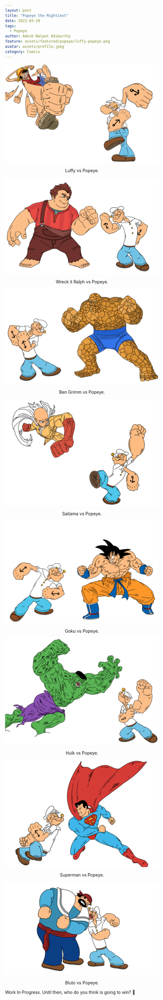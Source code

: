 ```yaml
---
layout: post
title: "Popeye the Mightiest"
date: 2022-03-20
tags:
  - Popeye
author: Adesh Nalpet Adimurthy
feature: assets/featured/popeye/luffy-popeye.png
avatar: assets/profile.jpeg
category: Comics
---
```


<img src="./assets/featured/popeye/wb/luffy-popeye.png" /> 
<p style="text-align: center;">Luffy vs Popeye.</p>

<img src="./assets/featured/popeye/wb/ralph-popeye.png" /> 
<p style="text-align: center;">Wreck it Ralph vs Popeye.</p>

<img src="./assets/featured/popeye/wb/ben-grimm-popeye.png" /> 
<p style="text-align: center;">Ben Grimm vs Popeye.</p>

<img src="./assets/featured/popeye/wb/saitama-popeye.png" /> 
<p style="text-align: center;">Saitama vs Popeye.</p>

<img src="./assets/featured/popeye/wb/goku-popeye.png" /> 
<p style="text-align: center;">Goku vs Popeye.</p>

<img src="./assets/featured/popeye/wb/hulk-popeye.png" /> 
<p style="text-align: center;">Hulk vs Popeye.</p>

<img src="./assets/featured/popeye/wb/superman-popeye.png" /> 
<p style="text-align: center;">Superman vs Popeye.</p>

<img src="./assets/featured/popeye/wb/bluto-popeye.png" /> 
<p style="text-align: center;">Bluto vs Popeye.</p>


Work In Progress.
Until then, who do you think is going to win? 🤔